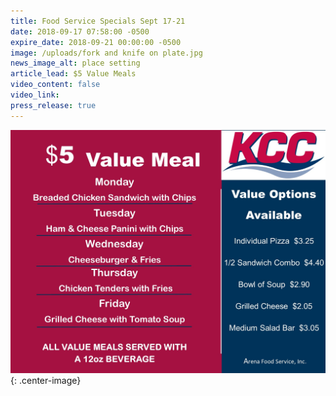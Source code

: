 ```yaml
---
title: Food Service Specials Sept 17-21
date: 2018-09-17 07:58:00 -0500
expire_date: 2018-09-21 00:00:00 -0500
image: /uploads/fork and knife on plate.jpg
news_image_alt: place setting
article_lead: $5 Value Meals
video_content: false
video_link:
press_release: true
---
```


![](/uploads/9-17--9-21-2018value-menu-wk-1.jpg){: .center-image}